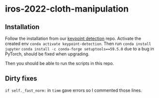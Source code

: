 # iros-2022-cloth-manipulation

## Installation
Follow the installation from our [keypoint detection](https://github.com/tlpss/keypoint-detection) repo.
Activate the created env `conda activate keypoint-detection`.
Then run `conda install jupyter`
`conda install -c conda-forge setuptools==59.5.0` due to a bug in PyTorch, should be fixed when upgrading.


Then you should be able to run the scripts in this repo.

## Dirty fixes
`if self._fast_norm:` in `timm` gave errors so I commented those lines.